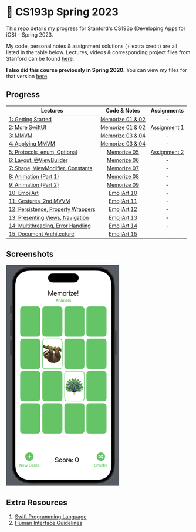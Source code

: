 # 🎒 CS193p Spring 2023
This repo details my progress for Stanford's CS193p (Developing Apps for iOS) - Spring 2023.

My code, personal notes & assignment solutions (+ extra credit) are all listed in the table below. 
Lectures, videos & corresponding project files from Stanford can be found [here](https://cs193p.sites.stanford.edu/2023).

**I also did this course previously in Spring 2020.** You can view my files for that version [here](https://github.com/sk-ruban/CS193p/tree/master/2020).

## Progress
| Lectures | Code & Notes | Assignments |
| --------------- | :-------------: | :-------------: |
| [1: Getting Started](https://www.youtube.com/watch?v=n1qabtjZ_jg) | [Memorize 01 & 02](https://github.com/sk-ruban/CS193p/tree/master/01%20%26%2002%20Memorize) | - |
| [2: More SwiftUI](https://www.youtube.com/watch?v=sXiD-2XrkKQ) | [Memorize 01 & 02](https://github.com/sk-ruban/CS193p/tree/master/01%20%26%2002%20Memorize) | [Assignment 1](https://github.com/sk-ruban/CS193p/tree/master/Assignment%2001) |
| [3: MMVM](https://www.youtube.com/watch?v=W1ymVx6dmvc) | [Memorize 03 & 04](https://github.com/sk-ruban/CS193p/tree/master/03%20%26%2004%20Memorize) | - |
| [4: Applying MMVM](https://www.youtube.com/watch?v=4CkEVfdqjLw) | [Memorize 03 & 04](https://github.com/sk-ruban/CS193p/tree/master/03%20%26%2004%20Memorize) | - |
| [5: Protocols, enum, Optional](https://youtu.be/F1x-H8kEwo8) | [Memorize 05](https://github.com/sk-ruban/CS193p/tree/master/05%20Memorize) | [Assignment 2](https://github.com/sk-ruban/CS193p/tree/master/Assignment%2002) |
| [6: Layout, @ViewBuilder](https://youtu.be/fYlMD9llu7w) | [Memorize 06](https://github.com/sk-ruban/CS193p/tree/master/06%20Memorize) | - |
| [7: Shape, ViewModifier, Constants](https://youtu.be/KR7DXJYhkBw) | [Memorize 07](https://github.com/sk-ruban/CS193p/tree/master/07%20Memorize) | - |
| [8: Animation (Part 1)](https://youtu.be/L7hmw4ISh1A) | [Memorize 08](https://github.com/sk-ruban/CS193p/tree/master/08%20Memorize) | - |
| [9: Animation (Part 2)](https://youtu.be/RCwmYEis5nA) | [Memorize 09](https://github.com/sk-ruban/CS193p/tree/master/09%20Memorize) | - |
| [10: EmojiArt](https://youtu.be/GmNzu_jL5-o) | [EmojiArt 10](https://github.com/sk-ruban/CS193p/tree/master/10%20EmojiArt) | - |
| [11: Gestures, 2nd MVVM](https://youtu.be/w847hVcSYPs) | [EmojiArt 11](https://github.com/sk-ruban/CS193p/tree/master/11%20EmojiArt) | - |
| [12: Persistence, Property Wrappers](https://youtu.be/SiRehcQ6RVE) | [EmojiArt 12](https://github.com/sk-ruban/CS193p/tree/master/12%20EmojiArt) | - |
| [13: Presenting Views, Navigation](https://youtu.be/OEGoIlHHyXw) | [EmojiArt 13](https://github.com/sk-ruban/CS193p/tree/master/13%20EmojiArt) | - |
| [14: Multithreading, Error Handling](https://youtu.be/9gA1_Ipm-yY) | [EmojiArt 14](https://github.com/sk-ruban/CS193p/tree/master/14%20EmojiArt) | - |
| [15: Document Architecture](https://youtu.be/vaX3EU4mhXs) | [EmojiArt 15](https://github.com/sk-ruban/CS193p/tree/master/15%20EmojiArt) | - |

## Screenshots
<img src="Assignment 02/screenshot.png" height="600">

## Extra Resources
1. [Swift Programming Language](https://docs.swift.org/swift-book/documentation/the-swift-programming-language/)
2. [Human Interface Guidelines](https://developer.apple.com/design/human-interface-guidelines/)
